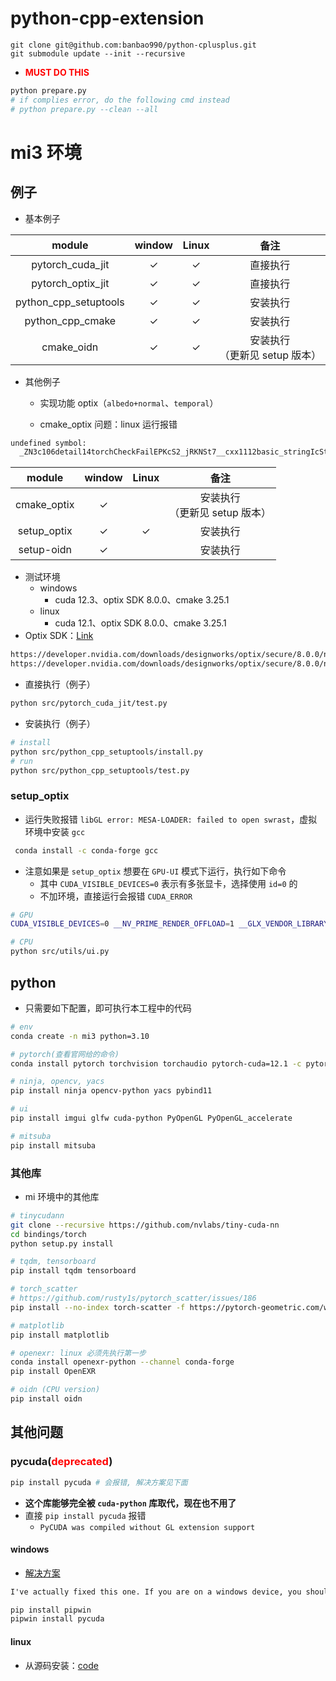 # python-cpp-extension

```
git clone git@github.com:banbao990/python-cplusplus.git
git submodule update --init --recursive
```

+ **<span style="color:red">MUST DO THIS</span>**
```bash
python prepare.py
# if complies error, do the following cmd instead
# python prepare.py --clean --all
```



# mi3 环境

## 例子

+ 基本例子

|        module         |    window    |    Linux     |                备注                 |
| :-------------------: | :----------: | :----------: | :---------------------------------: |
|   pytorch_cuda_jit    | $\checkmark$ | $\checkmark$ |              直接执行               |
|   pytorch_optix_jit   | $\checkmark$ | $\checkmark$ |              直接执行               |
| python_cpp_setuptools | $\checkmark$ | $\checkmark$ |              安装执行               |
|   python_cpp_cmake    | $\checkmark$ | $\checkmark$ |              安装执行               |
|      cmake_oidn       | $\checkmark$ | $\checkmark$ | 安装执行<br />（更新见 setup 版本） |

+ 其他例子
  + 实现功能 optix（`albedo+normal`、`temporal`）

  + cmake_optix 问题：linux 运行报错


```txt
undefined symbol:
  _ZN3c106detail14torchCheckFailEPKcS2_jRKNSt7__cxx1112basic_stringIcSt11char_traitsIcESaIcEEE
```

|   module    |    window    |    Linux     |                备注                 |
| :---------: | :----------: | :----------: | :---------------------------------: |
| cmake_optix | $\checkmark$ |              | 安装执行<br />（更新见 setup 版本） |
| setup_optix | $\checkmark$ | $\checkmark$ |              安装执行               |
| setup-oidn  | $\checkmark$ |              |              安装执行               |

+ 测试环境
  + windows
    + cuda 12.3、optix SDK 8.0.0、cmake 3.25.1
  + linux
    + cuda 12.1、optix SDK 8.0.0、cmake 3.25.1
+ Optix SDK：[Link](https://developer.nvidia.com/designworks/optix/download)


```txt
https://developer.nvidia.com/downloads/designworks/optix/secure/8.0.0/nvidia-optix-sdk-8.0.0-win64.exe
https://developer.nvidia.com/downloads/designworks/optix/secure/8.0.0/nvidia-optix-sdk-8.0.0-linux64-x86_64.sh
```

+ 直接执行（例子）

```bash
python src/pytorch_cuda_jit/test.py
```

+ 安装执行（例子）

```bash
# install
python src/python_cpp_setuptools/install.py
# run
python src/python_cpp_setuptools/test.py
```



### setup_optix

+ 运行失败报错 `libGL error: MESA-LOADER: failed to open swrast`，虚拟环境中安装 `gcc`

```bash
 conda install -c conda-forge gcc
```

+ 注意如果是 `setup_optix` 想要在 `GPU-UI` 模式下运行，执行如下命令
  + 其中 `CUDA_VISIBLE_DEVICES=0` 表示有多张显卡，选择使用 `id=0` 的
  + 不加环境，直接运行会报错 `CUDA_ERROR`

```bash
# GPU
CUDA_VISIBLE_DEVICES=0 __NV_PRIME_RENDER_OFFLOAD=1 __GLX_VENDOR_LIBRARY_NAME=nvidia python src/utils/ui.py --force_gpu_ui

# CPU
python src/utils/ui.py
```




## python

+ 只需要如下配置，即可执行本工程中的代码

```bash
# env
conda create -n mi3 python=3.10
```

```bash
# pytorch(查看官网给的命令)
conda install pytorch torchvision torchaudio pytorch-cuda=12.1 -c pytorch -c nvidia

# ninja, opencv, yacs
pip install ninja opencv-python yacs pybind11

# ui
pip install imgui glfw cuda-python PyOpenGL PyOpenGL_accelerate

# mitsuba
pip install mitsuba
```



### 其他库

+ mi 环境中的其他库

```bash
# tinycudann
git clone --recursive https://github.com/nvlabs/tiny-cuda-nn
cd bindings/torch
python setup.py install

# tqdm, tensorboard
pip install tqdm tensorboard

# torch_scatter
# https://github.com/rusty1s/pytorch_scatter/issues/186
pip install --no-index torch-scatter -f https://pytorch-geometric.com/whl/torch-2.1.0+cu121.html

# matplotlib
pip install matplotlib

# openexr: linux 必须先执行第一步
conda install openexr-python --channel conda-forge
pip install OpenEXR

# oidn (CPU version)
pip install oidn
```



## 其他问题

### pycuda(<span style="color:red">deprecated</span>)

```bash
pip install pycuda # 会报错, 解决方案见下面
```

+ **这个库能够完全被 `cuda-python` 库取代，现在也不用了**
+ 直接 `pip install pycuda` 报错
  +  `PyCUDA was compiled without GL extension support`

#### windows

+ [解决方案](https://github.com/harskish/ganspace/issues/43)

```txt
I've actually fixed this one. If you are on a windows device, you should pip install pipwin, then use pipwin to install pycuda. And then it installs it correctly.
```

```bash
pip install pipwin
pipwin install pycuda
```

#### linux

+ 从源码安装：[code](https://github.com/inducer/pycuda)
